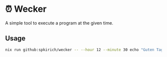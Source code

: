 # :alarm_clock: Wecker

A simple tool to execute a program at the given time.

## Usage

``` bash
nix run github:spkirich/wecker -- --hour 12 --minute 30 echo "Guten Tag!" &
```
